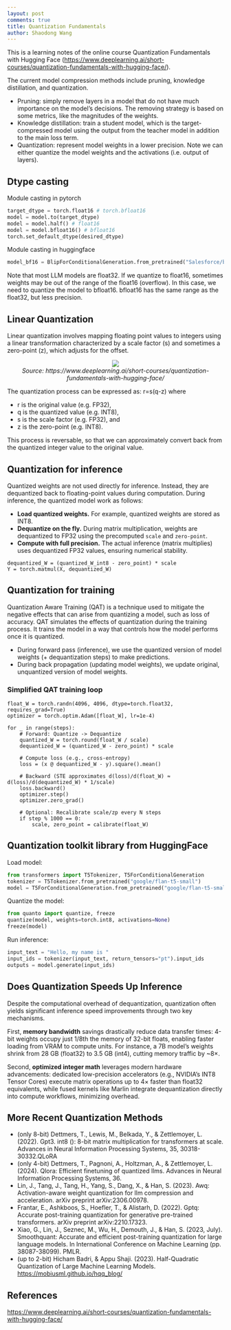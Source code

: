 ```yaml
---
layout: post
comments: true
title: Quantization Fundamentals
author: Shaodong Wang
---
```


This is a learning notes of the online course Quantization Fundamentals with Hugging Face (https://www.deeplearning.ai/short-courses/quantization-fundamentals-with-hugging-face/).

The current model compression methods include pruning, knowledge distillation, and  quantization. 
-	Pruning: simply remove layers in a model that do not have much importance on the model’s decisions. The removing strategy is based on some metrics, like the magnitudes of the weights.
-	Knowledge distillation: train a student model, which is the target-compressed model using  the output from the teacher model in addition to the main loss term.
-	Quantization: represent model weights in a lower precision. Note we can either quantize the model weights and the activations (i.e. output of layers). 

## Dtype casting
Module casting in pytorch
```python
target_dtype = torch.float16 # torch.bfloat16
model = model.to(target_dtype)
model = model.half() # float16
model = model.bfloat16() # bfloat16
torch.set_default_dtype(desired_dtype)
```
Module casting in huggingface
```python
model_bf16 = BlipForConditionalGeneration.from_pretrained("Salesforce/blip-image-captioning-base", torch_dtype=torch.bfloat16)
```

Note that most LLM models are float32. If we quantize to float16, sometimes weights may be out of the range of the float16 (overflow). In this case, we need to quantize the model to bfloat16. bfloat16 has the same range as the float32, but less precision. 

## Linear Quantization
Linear quantization involves mapping floating point values to integers using a linear transformation characterized by a scale factor (s) and sometimes a zero-point (z), which adjusts for the offset.

<div style="text-align: center">
  <img src="{{ site.url }}{{ site.baseurl }}/assets/images/quantization/quantization.png">
  <figcaption><em>Source: https://www.deeplearning.ai/short-courses/quantization-fundamentals-with-hugging-face/</em></figcaption>
</div>

The quantization process can be expressed as: r=s(q-z)
where 
- r is the original value (e.g. FP32), 
- q is the quantized value (e.g. INT8), 
- s is the scale factor (e.g. FP32), and 
- z is the zero-point (e.g. INT8).

This process is reversable, so that we can approximately convert back from the quantized integer value to the original value. 

## Quantization for inference
Quantized weights are not used directly for inference. Instead, they are dequantized back to floating-point values during computation. During inference, the quantized model work as follows:
- **Load quantized weights.** For example, quantized weights are stored as INT8.
- **Dequantize on the fly.** During matrix multiplication, weights are dequantized to FP32 using the precomputed `scale` and `zero-point`.
- **Compute with full precision.** The actual inference (matrix multiplies) uses dequantized FP32 values, ensuring numerical stability.

```
dequantized_W = (quantized_W_int8 - zero_point) * scale
Y = torch.matmul(X, dequantized_W)
```

## Quantization for training
Quantization Aware Training (QAT) is a technique used to mitigate the negative effects that can arise from quantizing a model, such as loss of accuracy. QAT simulates the effects of quantization during the training process. It trains the model in a way that controls how the model performs once it is quantized. 
-	During forward pass (inference), we use the quantized version of model weights (+ dequantization steps) to make predictions. 
-	During back propagation (updating model weights), we update original, unquantized version of model weights.

### Simplified QAT training loop  
```
float_W = torch.randn(4096, 4096, dtype=torch.float32, requires_grad=True)  
optimizer = torch.optim.Adam([float_W], lr=1e-4)  

for _ in range(steps):  
    # Forward: Quantize -> Dequantize  
    quantized_W = torch.round(float_W / scale)  
    dequantized_W = (quantized_W - zero_point) * scale  

    # Compute loss (e.g., cross-entropy)  
    loss = (x @ dequantized_W - y).square().mean()  

    # Backward (STE approximates d(loss)/d(float_W) ≈ d(loss)/d(dequantized_W) * 1/scale)  
    loss.backward()  
    optimizer.step()  
    optimizer.zero_grad()  

    # Optional: Recalibrate scale/zp every N steps  
    if step % 1000 == 0:  
        scale, zero_point = calibrate(float_W)
```

## Quantization toolkit library from HuggingFace
Load model:
```python
from transformers import T5Tokenizer, T5ForConditionalGeneration
tokenizer = T5Tokenizer.from_pretrained("google/flan-t5-small")
model = T5ForConditionalGeneration.from_pretrained("google/flan-t5-small")
```
Quantize the model:
```python
from quanto import quantize, freeze
quantize(model, weights=torch.int8, activations=None)
freeze(model)
```
Run inference:
```python
input_text = "Hello, my name is "
input_ids = tokenizer(input_text, return_tensors="pt").input_ids
outputs = model.generate(input_ids)
```

## Does Quantization Speeds Up Inference
Despite the computational overhead of dequantization, quantization often yields significant inference speed improvements through two key mechanisms. 

First, **memory bandwidth** savings drastically reduce data transfer times: 4-bit weights occupy just 1/8th the memory of 32-bit floats, enabling faster loading from VRAM to compute units. For instance, a 7B model’s weights shrink from 28 GB (float32) to 3.5 GB (int4), cutting memory traffic by ~8×. 

Second, **optimized integer math** leverages modern hardware advancements: dedicated low-precision accelerators (e.g., NVIDIA’s INT8 Tensor Cores) execute matrix operations up to 4× faster than float32 equivalents, while fused kernels like Marlin integrate dequantization directly into compute workflows, minimizing overhead.

## More Recent Quantization Methods
-	(only 8-bit) Dettmers, T., Lewis, M., Belkada, Y., & Zettlemoyer, L. (2022). Gpt3. int8 (): 8-bit matrix multiplication for transformers at scale. Advances in Neural Information Processing Systems, 35, 30318-30332.QLoRA
-	(only 4-bit) Dettmers, T., Pagnoni, A., Holtzman, A., & Zettlemoyer, L. (2024). Qlora: Efficient finetuning of quantized llms. Advances in Neural Information Processing Systems, 36.
-	Lin, J., Tang, J., Tang, H., Yang, S., Dang, X., & Han, S. (2023). Awq: Activation-aware weight quantization for llm compression and acceleration. arXiv preprint arXiv:2306.00978.
-	Frantar, E., Ashkboos, S., Hoefler, T., & Alistarh, D. (2022). Gptq: Accurate post-training quantization for generative pre-trained transformers. arXiv preprint arXiv:2210.17323.
-	Xiao, G., Lin, J., Seznec, M., Wu, H., Demouth, J., & Han, S. (2023, July). Smoothquant: Accurate and efficient post-training quantization for large language models. In International Conference on Machine Learning (pp. 38087-38099). PMLR.
-	(up to 2-bit) Hicham Badri, & Appu Shaji. (2023). Half-Quadratic Quantization of Large Machine Learning Models. https://mobiusml.github.io/hqq_blog/

## References
https://www.deeplearning.ai/short-courses/quantization-fundamentals-with-hugging-face/
